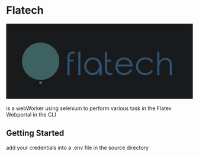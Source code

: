 # Flatech 
<p align="center">
  <img src="./flatech.png" />
</p>

is a webWorker using selenium to perform various task in the Flatex Webportal in the CLI

## Getting Started
add your credentials into a .env file in the source directory


